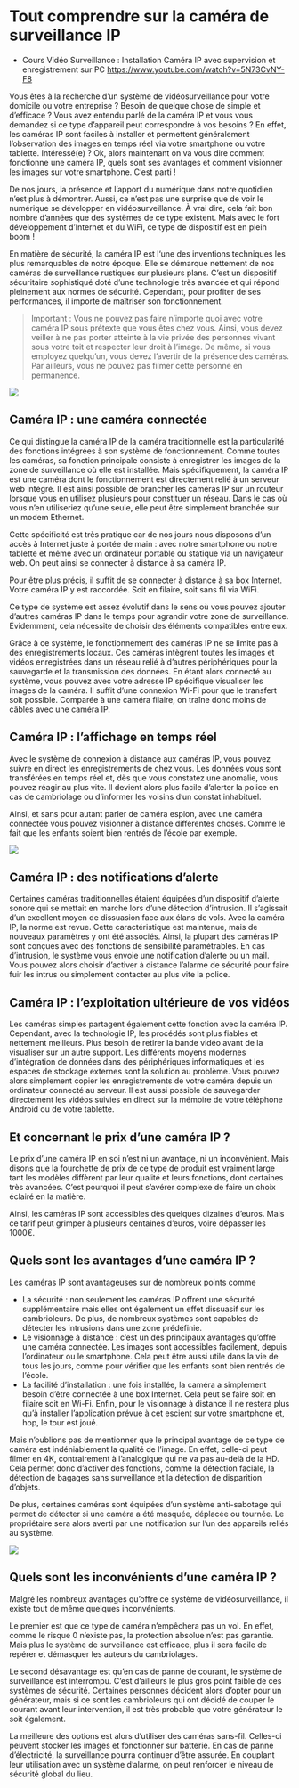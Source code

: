 # Tout comprendre sur la caméra de surveillance IP

- Cours Vidéo Surveillance : Installation Caméra IP avec supervision et enregistrement sur PC https://www.youtube.com/watch?v=5N73CvNY-F8

Vous êtes à la recherche d’un système de vidéosurveillance pour votre domicile ou votre entreprise ? Besoin de quelque chose de simple et d’efficace ? Vous avez entendu parlé de la caméra IP et vous vous demandez si ce type d’appareil peut correspondre à vos besoins ? En effet, les caméras IP sont faciles à installer et permettent généralement l’observation des images en temps réel via votre smartphone ou votre tablette. Intéressé(e) ? Ok, alors maintenant on va vous dire comment fonctionne une caméra IP, quels sont ses avantages et comment visionner les images sur votre smartphone. C’est parti !

De nos jours, la présence et l’apport du numérique dans notre quotidien n’est plus à démontrer. Aussi, ce n’est pas une surprise que de voir le numérique se développer en vidéosurveillance. À vrai dire, cela fait bon nombre d’années que des systèmes de ce type existent. Mais avec le fort développement d’Internet et du WiFi, ce type de dispositif est en plein boom !

En matière de sécurité, la caméra IP est l‘une des inventions techniques les plus remarquables de notre époque. Elle se démarque nettement de nos caméras de surveillance rustiques sur plusieurs plans. C’est un dispositif sécuritaire sophistiqué doté d’une technologie très avancée et qui répond pleinement aux normes de sécurité. Cependant, pour profiter de ses performances, il importe de maîtriser son fonctionnement.

> Important : Vous ne pouvez pas faire n’importe quoi avec votre caméra IP sous prétexte que vous êtes chez vous. Ainsi, vous devez veiller à ne pas porter atteinte à la vie privée des personnes vivant sous votre toit et respecter leur droit à l’image. De même, si vous employez quelqu’un, vous devez l’avertir de la présence des caméras. Par ailleurs, vous ne pouvez pas filmer cette personne en permanence.

![](https://securitech-france.fr/wp-content/uploads/2020/12/videosurveillance-cambriolage.jpg)

## Caméra IP : une caméra connectée

Ce qui distingue la caméra IP de la caméra traditionnelle est la particularité des fonctions intégrées à son système de fonctionnement. Comme toutes les caméras, sa fonction principale consiste à enregistrer les images de la zone de surveillance où elle est installée. Mais spécifiquement, la caméra IP est une caméra dont le fonctionnement est directement relié à un serveur web intégré. Il est ainsi possible de brancher les caméras IP sur un routeur lorsque vous en utilisez plusieurs pour constituer un réseau. Dans le cas où vous n’en utiliseriez qu’une seule, elle peut être simplement branchée sur un modem Ethernet.

Cette spécificité est très pratique car de nos jours nous disposons d’un accès à Internet juste à portée de main : avec notre smartphone ou notre tablette et même avec un ordinateur portable ou statique via un navigateur web. On peut ainsi se connecter à distance à sa caméra IP.

Pour être plus précis, il suffit de se connecter à distance à sa box Internet. Votre caméra IP y est raccordée. Soit en filaire, soit sans fil via WiFi.

Ce type de système est assez évolutif dans le sens où vous pouvez ajouter d’autres caméras IP dans le temps pour agrandir votre zone de surveillance. Évidemment, cela nécessite de choisir des éléments compatibles entre eux.

Grâce à ce système, le fonctionnement des caméras IP ne se limite pas à des enregistrements locaux. Ces caméras intègrent toutes les images et vidéos enregistrées dans un réseau relié à d’autres périphériques pour la sauvegarde et la transmission des données. En étant alors connecté au système, vous pouvez avec votre adresse IP spécifique visualiser les images de la caméra. Il suffit d’une connexion Wi-Fi pour que le transfert soit possible. Comparée à une caméra filaire, on traîne donc moins de câbles avec une caméra IP.

## Caméra IP : l’affichage en temps réel

Avec le système de connexion à distance aux caméras IP, vous pouvez suivre en direct les enregistrements de chez vous. Les données vous sont transférées en temps réel et, dès que vous constatez une anomalie, vous pouvez réagir au plus vite. Il devient alors plus facile d’alerter la police en cas de cambriolage ou d’informer les voisins d’un constat inhabituel.

Ainsi, et sans pour autant parler de caméra espion, avec une caméra connectée vous pouvez visionner à distance différentes choses. Comme le fait que les enfants soient bien rentrés de l’école par exemple.

![](https://charlestech.fr/wp-content/uploads/2020/11/image-fonctionne-comment.jpg)

## Caméra IP : des notifications d’alerte

Certaines caméras traditionnelles étaient équipées d’un dispositif d’alerte sonore qui se mettait en marche lors d’une détection d’intrusion. Il s’agissait d’un excellent moyen de dissuasion face aux élans de vols. Avec la caméra IP, la norme est revue. Cette caractéristique est maintenue, mais de nouveaux paramètres y ont été associés. Ainsi, la plupart des caméras IP sont conçues avec des fonctions de sensibilité paramétrables. En cas d’intrusion, le système vous envoie une notification d’alerte ou un mail. Vous pouvez alors choisir d’activer à distance l’alarme de sécurité pour faire fuir les intrus ou simplement contacter au plus vite la police.

## Caméra IP : l’exploitation ultérieure de vos vidéos

Les caméras simples partagent également cette fonction avec la caméra IP. Cependant, avec la technologie IP, les procédés sont plus fiables et nettement meilleurs. Plus besoin de retirer la bande vidéo avant de la visualiser sur un autre support. Les différents moyens modernes d’intégration de données dans des périphériques informatiques et les espaces de stockage externes sont la solution au problème. Vous pouvez alors simplement copier les enregistrements de votre caméra depuis un ordinateur connecté au serveur. Il est aussi possible de sauvegarder directement les vidéos suivies en direct sur la mémoire de votre téléphone Android ou de votre tablette.

## Et concernant le prix d’une caméra IP ?

Le prix d’une caméra IP en soi n’est ni un avantage, ni un inconvénient. Mais disons que la fourchette de prix de ce type de produit est vraiment large tant les modèles diffèrent par leur qualité et leurs fonctions, dont certaines très avancées. C’est pourquoi il peut s’avérer complexe de faire un choix éclairé en la matière.

Ainsi, les caméras IP sont accessibles dès quelques dizaines d’euros. Mais ce tarif peut grimper à plusieurs centaines d’euros, voire dépasser les 1000€.

## Quels sont les avantages d’une caméra IP ?

Les caméras IP sont avantageuses sur de nombreux points comme

- La sécurité : non seulement les caméras IP offrent une sécurité supplémentaire mais elles ont également un effet dissuasif sur les cambrioleurs. De plus, de nombreux systèmes sont capables de détecter les intrusions dans une zone prédéfinie.
- Le visionnage à distance : c’est un des principaux avantages qu’offre une caméra connectée. Les images sont accessibles facilement, depuis l’ordinateur ou le smartphone. Cela peut être aussi utile dans la vie de tous les jours, comme pour vérifier que les enfants sont bien rentrés de l’école.
- La facilité d’installation : une fois installée, la caméra a simplement besoin d’être connectée à une box Internet. Cela peut se faire soit en filaire soit en Wi-Fi. Enfin, pour le visionnage à distance il ne restera plus qu’à installer l’application prévue à cet escient sur votre smartphone et, hop, le tour est joué.

Mais n’oublions pas de mentionner que le principal avantage de ce type de caméra est indéniablement la qualité de l’image. En effet, celle-ci peut filmer en 4K, contrairement à l’analogique qui ne va pas au-delà de la HD. Cela permet donc d’activer des fonctions, comme la détection faciale, la détection de bagages sans surveillance et la détection de disparition d’objets.

De plus, certaines caméras sont équipées d’un système anti-sabotage qui permet de détecter si une caméra a été masquée, déplacée ou tournée. Le propriétaire sera alors averti par une notification sur l’un des appareils reliés au système.

![](https://www.camerasurveillance.net/img/zbp/3/3/33-large.jpg)

## Quels sont les inconvénients d’une caméra IP ?

Malgré les nombreux avantages qu’offre ce système de vidéosurveillance, il existe tout de même quelques inconvénients.

Le premier est que ce type de caméra n’empêchera pas un vol. En effet, comme le risque 0 n’existe pas, la protection absolue n’est pas garantie. Mais plus le système de surveillance est efficace, plus il sera facile de repérer et démasquer les auteurs du cambriolages.

Le second désavantage est qu’en cas de panne de courant, le système de surveillance est interrompu. C’est d’ailleurs le plus gros point faible de ces systèmes de sécurité. Certaines personnes décident alors d’opter pour un générateur, mais si ce sont les cambrioleurs qui ont décidé de couper le courant avant leur intervention, il est très probable que votre générateur le soit également.

La meilleure des options est alors d’utiliser des caméras sans-fil. Celles-ci peuvent stocker les images et fonctionner sur batterie. En cas de panne d’électricité, la surveillance pourra continuer d’être assurée. En couplant leur utilisation avec un système d’alarme, on peut renforcer le niveau de sécurité global du lieu.

